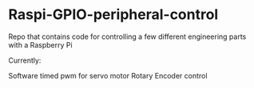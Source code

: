 # Raspi-GPIO-peripheral-control
 Repo that contains code for controlling a few different engineering parts with a Raspberry Pi


Currently:

Software timed pwm for servo motor
Rotary Encoder control
